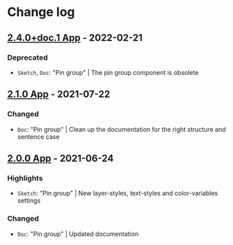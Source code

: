 # Change log

## [2.4.0+doc.1 App](https://github.com/cake-hub/lidl-app-sketch/tree/v2.4.0+doc.1) - 2022-02-21

### Deprecated

* `Sketch`, `Doc`: "Pin group" | The pin group component is obsolete


## [2.1.0 App](https://github.com/cake-hub/lidl-app-sketch/tree/v2.1.0) - 2021-07-22

### Changed

* `Doc`: "Pin group" | Clean up the documentation for the right structure and sentence case


## [2.0.0 App](https://github.com/cake-hub/lidl-app-sketch/tree/v2.0.0) - 2021-06-24

### Highlights

* `Sketch`: "Pin group" | New layer-styles, text-styles and color-variables settings

### Changed

* `Doc`: "Pin group" | Updated documentation
  